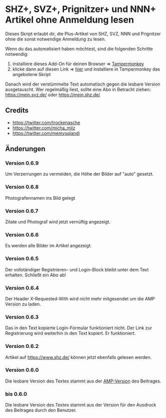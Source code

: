 # SHZ+, SVZ+, Prignitzer+ und NNN+ Artikel ohne Anmeldung lesen

Dieses Skript erlaubt dir, die Plus-Artikel von SHZ, SVZ, NNN und Prignitzer ohne die sonst notwendige Anmeldung zu lesen. 

Wenn du das automatisiert haben möchtest, sind die folgenden Schritte notwendig:

1. installiere dieses Add-On für deinen Browser => [Tampermonkey](https://tampermonkey.net)
2. klicke dann auf diesen Link => [hier](https://gist.githubusercontent.com/michamilz/6c9c115606c64a4136ee4581d964fa46/raw/svzplus.user.js) und installiere in Tampermonkey das angebotene Skript 

Danach wird der verstümmelte Text automatisch gegen die lesbare Version ausgetauscht. Wer regelmäßig liest, sollte eine Abo in Betracht ziehen: https://mein.svz.de/ oder https://mein.shz.de/

## Credits

* https://twitter.com/trockenasche
* https://twitter.com/micha_milz
* https://twitter.com/memysqlandi

## Änderungen

### Version 0.6.9

Um Verzerrungen zu vermeiden, die Höhe der Bilder auf "auto" gesetzt.

### Version 0.6.8

Photografennamen ins Bild gelegt

### Version 0.6.7

Zitate und Photograf wird jetzt vernüftig angezeigt.

### Version 0.6.6

Es werden alle Bilder im Artikel angezeigt.

### Version 0.6.5

Der vollständiger Registrieren- und Login-Block bleibt unter dem Text erhalten.
Schließt ein Abo ab!

### Version 0.6.4

Der Header X-Requested-With wird nicht mehr mitgesendet um die AMP Version zu laden.

### Version 0.6.3

Das in den Text kopierte Login-Formular funktioniert nicht. Der Link zur Registrierung wird weiterhin in den Text kopiert. Er funktioniert.

### Version 0.6.2

Artikel auf https://www.shz.de/ können jetzt ebenfalls gelesen werden.

### Version 0.6.0

Die lesbare Version des Textes stammt aus der [AMP-Version](https://de.wikipedia.org/wiki/Accelerated_Mobile_Pages) des Beitrages.

### bis 0.6.0

Die lesbare Version des Textes stammt aus der Version für den Ausdruck des Beitrages durch den Benutzer.
